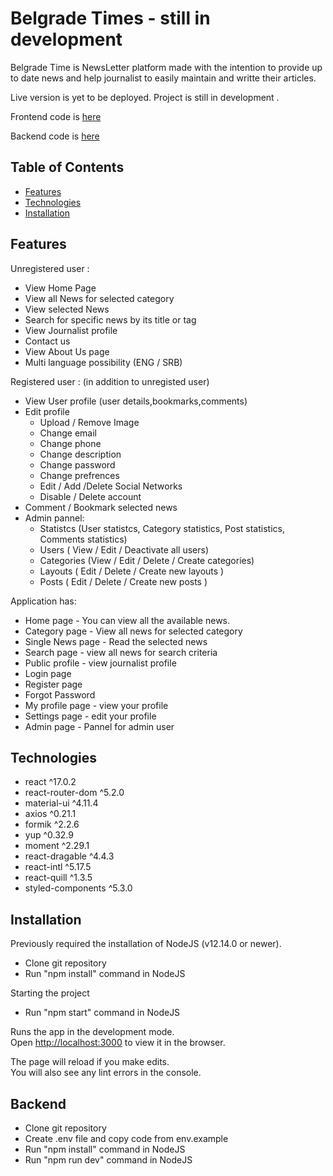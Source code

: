 # Belgrade Times - still in development


Belgrade Time is NewsLetter platform made with the intention to provide up to date news and help journalist to easily maintain and writte their articles.

Live version is yet to be deployed. Project is still in development .

Frontend code is [here](https://github.com/Bojan987/Newsletter/tree/main/novinski-portal)

Backend code is [here](https://github.com/Bojan987/Newsletter/tree/main/novinski-portal-api)


## Table of Contents

- [Features](#features)
- [Technologies](#technologies)
- [Installation](#installation)


## Features

Unregistered user :
- View Home Page 
- View all News for selected category
- View selected News
- Search for specific news by its title or tag 
- View Journalist profile
- Contact us
- View About Us page
- Multi language possibility (ENG / SRB)

Registered user :
(in addition to unregisted user)
- View User profile (user details,bookmarks,comments)
- Edit profile
  - Upload / Remove Image
  - Change email
  - Change phone
  - Change description
  - Change password
  - Change prefrences
  - Edit / Add /Delete Social Networks
  - Disable / Delete account
- Comment / Bookmark selected news
- Admin pannel: 
  - Statistcs (User statistcs, Category statistics, Post statistics, Comments statistics)
  - Users ( View / Edit / Deactivate all users)
  - Categories (View / Edit / Delete / Create categories)
  - Layouts ( Edit / Delete / Create new layouts )
  - Posts ( Edit / Delete / Create new posts )


Application has:
- Home page - You can view all the available news.
- Category page - View all news for selected category
- Single News page - Read the selected news
- Search page - view all news for search criteria
- Public profile - view journalist profile
- Login page 
- Register page
- Forgot Password
- My profile page - view your profile
- Settings page - edit your profile
- Admin page - Pannel for admin user

## Technologies

- react ^17.0.2
- react-router-dom ^5.2.0
- material-ui ^4.11.4
- axios ^0.21.1
- formik ^2.2.6
- yup ^0.32.9
- moment ^2.29.1
- react-dragable ^4.4.3
- react-intl ^5.17.5
- react-quill ^1.3.5
- styled-components ^5.3.0

## Installation

Previously required the installation of NodeJS (v12.14.0 or newer).

- Clone git repository
- Run "npm install" command in NodeJS


Starting the project

- Run "npm start" command in NodeJS

Runs the app in the development mode.\
Open [http://localhost:3000](http://localhost:3000) to view it in the browser.

The page will reload if you make edits.\
You will also see any lint errors in the console.

## Backend
- Clone git repository
- Create .env file and copy code from env.example
- Run "npm install" command in NodeJS
- Run "npm run dev" command in NodeJS



